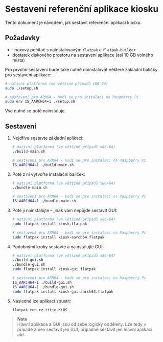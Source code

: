 # Sestavení referenční aplikace kiosku
Tento dokument je návodem, jak sestavit referenční aplikaci kiosku.

## Požadavky
- linuxový počítač s nainstalovaným `flatpak` a `flatpak-builder`
- dostatek diskového prostoru na sestavení aplikace (asi 10 GB volného místa)

Pro prvotní sestavení bude také nutné doinstalovat některé základní balíčky pro sestavení aplikace:

```bash
# nativní platforma (ve většině případů x86-64)
sudo ./setup.sh

# sestavení pro ARM64 - hodí se pro instalaci na Raspberry Pi
sudo env IS_AARCH64=1 ./setup.sh
```

Vše nutné se poté nainstaluje.

## Sestavení
1. Nejdříve sestavte základní aplikaci:

    ```bash
    # nativní platforma (ve většině případů x86-64)
    ./build-main.sh

    # sestavení pro ARM64 - hodí se pro instalaci na Raspberry Pi
    IS_AARCH64=1 ./build-main.sh
    ```

1. Poté z ní vytvořte instalační balíček:

    ```bash
    # nativní platforma (ve většině případů x86-64)
    ./bundle-main.sh

    # sestavení pro ARM64 - hodí se pro instalaci na Raspberry Pi
    IS_AARCH64=1 ./bundle-main.sh
    ```

1. Poté ji nainstalujte – jinak vám nepůjde sestavit GUI:

    ```bash
    # nativní platforma (ve většině případů x86-64)
    sudo flatpak install kiosk.flatpak

    # sestavení pro ARM64 - hodí se pro instalaci na Raspberry Pi
    sudo flatpak install kiosk-aarch64.flatpak 
    ```

1. Podobnými kroky sestavte a nainstalujte GUI:

    ```bash
    # nativní platforma (ve většině případů x86-64)
    ./build-gui.sh
    ./bundle-gui.sh
    sudo flatpak install kiosk-gui.flatpak

    # sestavení pro ARM64 - hodí se pro instalaci na Raspberry Pi
    IS_AARCH64=1 ./build-gui.sh
    IS_AARCH64=1 ./bundle-gui.sh
    sudo flatpak install kiosk-gui-aarch64.flatpak
    ```

1. Následně lze aplikaci spustit:
    ```bash
    flatpak run cz.tttie.KiOS
    ```

> **Note**  
> Hlavní aplikace a GUI jsou od sebe logicky odděleny. Lze tedy v případě změn sestavit jen GUI, případně sestavit jen hlavní aplikaci atd.
